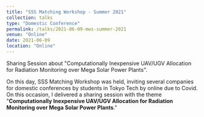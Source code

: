 ```yaml
---
title: "SSS Matching Workshop - Summer 2021"
collection: talks
type: "Domestic Conference"
permalink: /talks/2021-06-09-mws-summer-2021
venue: "Online"
date: 2021-06-09
location: "Online"
---
```


Sharing Session about "Computationally Inexpensive UAV/UGV Allocation for Radiation Monitoring over Mega Solar Power Plants".

On this day, SSS Matching Workshop was held, inviting several companies for domestic conferences by students in Tokyo Tech by online due to Covid. On this occasion, I delivered a sharing session with the theme "**Computationally Inexpensive UAV/UGV Allocation for Radiation Monitoring over Mega Solar Power Plants**."
